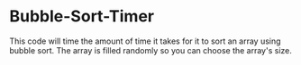# Bubble-Sort-Timer
This code will time the amount of time it takes for it to sort an array using bubble sort. The array is filled randomly so you can choose the array's size.
